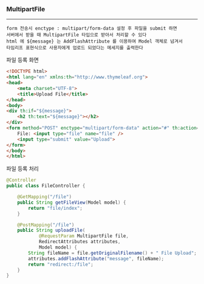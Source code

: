 ### MultipartFile

---

    form 전송시 enctype : multipart/form-data 설정 후 파일을 submit 하면
    서버에서 받을 때 MultipartFile 타입으로 받아서 처리할 수 있다
    html 에 ${message} 는 AddFlashAttribute 를 이용하여 Model 객체로 넘겨서
    타임리프 표현식으로 사용자에게 업로드 되었다는 메세지를 출력한다
    

파일 등록 화면

```html
<!DOCTYPE html>
<html lang="en" xmlns:th="http://www.thymeleaf.org">
<head>
    <meta charset="UTF-8">
    <title>Upload File</title>
</head>
<body>
<div th:if="${message}">
    <h2 th:text="${message}"></h2>
</div>
<form method="POST" enctype="multipart/form-data" action="#" th:action="@{/file}">
    File: <input type="file" name="file" />
    <input type="submit" value="Upload">
</form>
</body>
</html>
```

파일 등록 처리 

```java
@Controller
public class FileController {

    @GetMapping("/file")
    public String getFileView(Model model) {
        return "file/index";
    }

    @PostMapping("/file")
    public String uploadFile(
            @RequestParam MultipartFile file,
            RedirectAttributes attributes,
            Model model) {
        String fileName = file.getOriginalFilename() + " File Upload";
        attributes.addFlashAttribute("message", fileName);
        return "redirect:/file";
    }
}
```